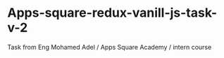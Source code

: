 # Apps-square-redux-vanill-js-task-v-2
Task from Eng Mohamed Adel / Apps Square Academy / intern course 

